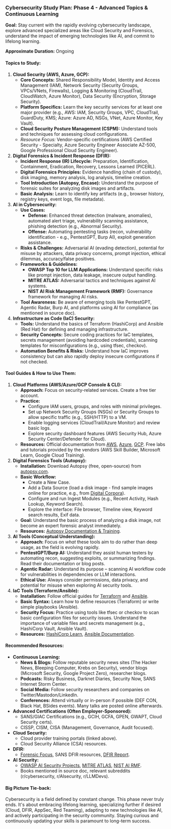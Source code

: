 ### **Cybersecurity Study Plan: Phase 4 \- Advanced Topics & Continuous Learning**

**Goal:** Stay current with the rapidly evolving cybersecurity landscape, explore advanced specialized areas like Cloud Security and Forensics, understand the impact of emerging technologies like AI, and commit to lifelong learning.

**Approximate Duration:** Ongoing

#### **Topics to Study:**

1. **Cloud Security (AWS, Azure, GCP):**  
   * **Core Concepts:** Shared Responsibility Model, Identity and Access Management (IAM), Network Security (Security Groups, VPCs/VNets, Firewalls), Logging & Monitoring (CloudTrail, CloudWatch, Azure Monitor), Data Security (Encryption, Storage Security).  
   * **Platform Specifics:** Learn the key security services for at least one major provider (e.g., AWS: IAM, Security Groups, VPC, CloudTrail, GuardDuty, KMS; Azure: Azure AD, NSGs, VNet, Azure Monitor, Key Vault).  
   * **Cloud Security Posture Management (CSPM):** Understand tools and techniques for assessing cloud configurations.  
   * *Resource Focus:* Vendor-specific certifications (AWS Certified Security \- Specialty, Azure Security Engineer Associate AZ-500, Google Professional Cloud Security Engineer).  
2. **Digital Forensics & Incident Response (DFIR):**  
   * **Incident Response (IR) Lifecycle:** Preparation, Identification, Containment, Eradication, Recovery, Lessons Learned (PICERL).  
   * **Digital Forensics Principles:** Evidence handling (chain of custody), disk imaging, memory analysis, log analysis, timeline creation.  
   * **Tool Introduction (Autopsy, Encase):** Understand the purpose of forensic suites for analyzing disk images and artifacts.  
   * **Basic Analysis:** Learn to identify key artifacts (e.g., browser history, registry keys, event logs, file metadata).  
3. **AI in Cybersecurity:**  
   * **Use Cases:**  
     * **Defense:** Enhanced threat detection (malware, anomalies), automated alert triage, vulnerability scanning assistance, phishing detection (e.g., Abnormal Security).  
     * **Offense:** Automating pentesting tasks (recon, vulnerability identification \- e.g., PentestGPT, Burp AI), exploit generation assistance.  
   * **Risks & Challenges:** Adversarial AI (evading detection), potential for misuse by attackers, data privacy concerns, prompt injection, ethical dilemmas, accuracy/false positives.  
   * **Frameworks & Guidelines:**  
     * **OWASP Top 10 for LLM Applications:** Understand specific risks like prompt injection, data leakage, insecure output handling.  
     * **MITRE ATLAS:** Adversarial tactics and techniques against AI systems.  
     * **NIST AI Risk Management Framework (RMF):** Governance framework for managing AI risks.  
   * **Tool Awareness:** Be aware of emerging tools like PentestGPT, Agentic Radar, Burp AI, and platforms using AI for compliance (as mentioned in source doc).  
4. **Infrastructure as Code (IaC) Security:**  
   * **Tools:** Understand the basics of Terraform (HashiCorp) and Ansible (Red Hat) for defining and managing infrastructure.  
   * **Security Concepts:** Secure coding practices for IaC templates, secrets management (avoiding hardcoded credentials), scanning templates for misconfigurations (e.g., using tfsec, checkov).  
   * **Automation Benefits & Risks:** Understand how IaC improves consistency but can also rapidly deploy insecure configurations if not checked.

#### **Tool Guides & How to Use Them:**

1. **Cloud Platforms (AWS/Azure/GCP Console & CLI):**  
   * **Approach:** Focus on security-related services. Create a free tier account.  
   * **Practice:**  
     * Configure IAM users, groups, and roles with minimal privileges.  
     * Set up Network Security Groups (NSGs) or Security Groups to allow specific traffic (e.g., SSH/HTTP) to a VM.  
     * Enable logging services (CloudTrail/Azure Monitor) and review basic logs.  
     * Explore security dashboard features (AWS Security Hub, Azure Security Center/Defender for Cloud).  
   * **Resources:** Official documentation from [AWS](https://aws.amazon.com/security/), [Azure](https://azure.microsoft.com/en-us/solutions/security/), [GCP](https://cloud.google.com/security). Free labs and tutorials provided by the vendors (AWS Skill Builder, Microsoft Learn, Google Cloud Training).  
2. **Digital Forensics Tools (Autopsy):**  
   * **Installation:** Download Autopsy (free, open-source) from [autopsy.com](https://www.autopsy.com/).  
   * **Basic Workflow:**  
     * Create a New Case.  
     * Add a Data Source (load a disk image \- find sample images online for practice, e.g., from [Digital Corpora](https://digitalcorpora.org/)).  
     * Configure and run Ingest Modules (e.g., Recent Activity, Hash Lookup, Keyword Search).  
     * Explore the interface: File browser, Timeline view, Keyword search results, Exif data.  
   * **Goal:** Understand the basic process of analyzing a disk image, not become an expert forensic analyst immediately.  
   * **Resources:** [Autopsy Documentation & Training](https://www.autopsy.com/support/training/).  
3. **AI Tools (Conceptual Understanding):**  
   * **Approach:** Focus on *what* these tools aim to do rather than deep usage, as the field is evolving rapidly.  
   * **PentestGPT/Burp AI:** Understand they assist human testers by automating recon, suggesting exploits, or summarizing findings. Read their documentation or blog posts.  
   * **Agentic Radar:** Understand its purpose – scanning AI workflow code for vulnerabilities in dependencies or LLM interactions.  
   * **Ethical Use:** Always consider permissions, data privacy, and potential for misuse when exploring AI security tools.  
4. **IaC Tools (Terraform/Ansible):**  
   * **Installation:** Follow official guides for [Terraform](https://learn.hashicorp.com/tutorials/terraform/install-cli) and [Ansible](https://docs.ansible.com/ansible/latest/installation_guide/intro_installation.html).  
   * **Basic Syntax:** Learn how to define resources (Terraform) or write simple playbooks (Ansible).  
   * **Security Focus:** Practice using tools like tfsec or checkov to scan basic configuration files for security issues. Understand the importance of variable files and secrets management (e.g., HashiCorp Vault, Ansible Vault).  
   * **Resources:** [HashiCorp Learn](https://learn.hashicorp.com/terraform), [Ansible Documentation](https://docs.ansible.com/).

#### **Recommended Resources:**

* **Continuous Learning:**  
  * **News & Blogs:** Follow reputable security news sites (The Hacker News, Bleeping Computer, Krebs on Security), vendor blogs (Microsoft Security, Google Project Zero), researcher blogs.  
  * **Podcasts:** Risky Business, Darknet Diaries, Security Now, SANS Internet Storm Center.  
  * **Social Media:** Follow security researchers and companies on Twitter/Mastodon/LinkedIn.  
  * **Conferences:** Attend virtually or in-person if possible (DEF CON, Black Hat, BSides events). Many talks are posted online afterwards.  
* **Advanced Certifications (Often Employer-Sponsored):**  
  * SANS/GIAC Certifications (e.g., GCIH, GCFA, GPEN, GWAPT, Cloud Security certs).  
  * CISSP, CISM, CISA (Management, Governance, Audit focused).  
* **Cloud Security:**  
  * Cloud provider training portals (linked above).  
  * Cloud Security Alliance (CSA) resources.  
* **DFIR:**  
  * [Forensic Focus](https://www.forensicfocus.com/), SANS DFIR resources, [DFIR Report](https://thedfirreport.com/).  
* **AI Security:**  
  * [OWASP AI Security Projects](https://owasp.org/www-project-ai-security-and-privacy-guide/), [MITRE ATLAS](https://atlas.mitre.org/), [NIST AI RMF](https://www.nist.gov/itl/ai-risk-management-framework).  
  * Books mentioned in source doc, relevant subreddits (r/cybersecurity, r/AIsecurity, r/LLMDevs).

#### **Big Picture Tie-back:**

Cybersecurity is a field defined by constant change. This phase never truly ends. It's about embracing lifelong learning, specializing further if desired (Cloud, DFIR, AppSec, Red Teaming), adapting to new technologies like AI, and actively participating in the security community. Staying curious and continuously updating your skills is paramount to long-term success.